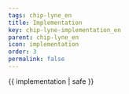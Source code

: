 ```yaml
---
tags: chip-lyne_en
title: Implementation
key: chip-lyne-implementation_en
parent: chip-lyne_en
icon: implementation
order: 3
permalink: false  
---
```

 {{ implementation | safe }}


